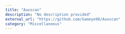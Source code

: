 ```yaml
---
title: "Auxscan"
description: "No description provided"
external_url: "https://github.com/Gameye98/Auxscan"
category: "Miscellaneous"
---
```

